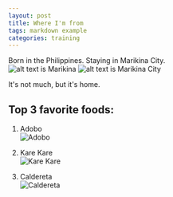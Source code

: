 ```yaml
---
layout: post
title: Where I'm from
tags: markdown example
categories: training
---
```


Born in the Philippines. Staying in Marikina City.\
![alt text is Marikina](https://upload.wikimedia.org/wikipedia/commons/thumb/a/a2/Marikina_city_center_%28Sumulong_Highway_corner_Shoe_ave.%2C_Marikina%29%282017-08-20%29.jpg/640px-Marikina_city_center_%28Sumulong_Highway_corner_Shoe_ave.%2C_Marikina%29%282017-08-20%29.jpg)
![alt text is Marikina City](https://upload.wikimedia.org/wikipedia/commons/thumb/b/b2/Marikina_city_arch.jpg/640px-Marikina_city_arch.jpg)

It's not much, but it's home.


## Top 3 favorite foods:
1. Adobo\
   ![Adobo](https://upload.wikimedia.org/wikipedia/commons/thumb/3/38/Chicken_adobo.jpg/640px-Chicken_adobo.jpg)

2. Kare Kare\
    ![Kare Kare](https://upload.wikimedia.org/wikipedia/commons/thumb/e/e2/Oxtail_kare-kare_1.JPG/640px-Oxtail_kare-kare_1.JPG)
   
3. Caldereta\
   ![Caldereta](https://upload.wikimedia.org/wikipedia/commons/thumb/4/43/Kaldereta_2.jpg/640px-Kaldereta_2.jpg)
